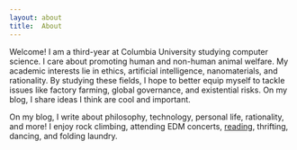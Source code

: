 ```yaml
---
layout: about
title:  About
---
```


Welcome! I am a third-year at Columbia University studying computer science. I care about promoting human and non-human animal welfare. My academic interests lie in ethics, artificial intelligence, nanomaterials, and rationality. By studying these fields, I hope to better equip myself to tackle issues like factory farming, global governance, and existential risks. On my blog, I share ideas I think are cool and important.

On my blog, I write about philosophy, technology, personal life, rationality, and more! I enjoy rock climbing, attending EDM concerts, [reading](https://www.goodreads.com/user/show/136154707-dave-banerjee), thrifting, dancing, and folding laundry.

<!-- The line below adds the auto generated author info -->
<!--author-->